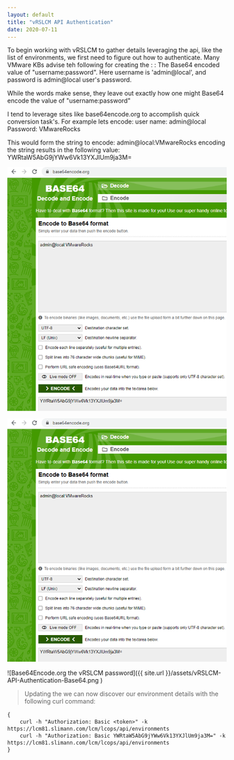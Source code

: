```yaml
---
layout: default
title: "vRSLCM API Authentication"
date: 2020-07-11
---
```


To begin working with vRSLCM to gather details leveraging the api, like the list of environments, we first need to figure out how to authenticate.
Many VMware KBs advise teh following for creating the <token>:
<token> : The Base64 encoded value of "username:password". Here username is 'admin@local', and password is admin@local user's password.

While the words make sense, they leave out exactly how one might Base64 encode the value of "username:password"

I tend to leverage sites like base64encode.org to accomplish quick conversion task's. For example lets encode:
user name: admin@local
Password: VMwareRocks

This would form the string to encode: admin@local:VMwareRocks
encoding the string results in the following value: YWRtaW5AbG9jYWw6Vk13YXJlUm9ja3M=

[![Base64Encode.org the vRSLCM password](/assets/images/vRSLCM-API-Authentication-Base64.png "Base64 Encode vRSLCM Credentials")](https://www.base64encode.org)

[![An old rock in the desert](/assets/images/vRSLCM-API-Authentication-Base64.png "Shiprock, New Mexico by Beau Rogers")](https://www.flickr.com/photos/beaurogers/31833779864/in/photolist-Qv3rFw-34mt9F-a9Cmfy-5Ha3Zi-9msKdv-o3hgjr-hWpUte-4WMsJ1-KUQ8N-deshUb-vssBD-6CQci6-8AFCiD-zsJWT-nNfsgB-dPDwZJ-bn9JGn-5HtSXY-6CUhAL-a4UTXB-ugPum-KUPSo-fBLNm-6CUmpy-4WMsc9-8a7D3T-83KJev-6CQ2bK-nNusHJ-a78rQH-nw3NvT-7aq2qf-8wwBso-3nNceh-ugSKP-4mh4kh-bbeeqH-a7biME-q3PtTf-brFpgb-cg38zw-bXMZc-nJPELD-f58Lmo-bXMYG-bz8AAi-bxNtNT-bXMYi-bXMY6-bXMYv)


![Base64Encode.org the vRSLCM password]({{ site.url }}/assets/vRSLCM-API-Authentication-Base64.png )


> Updating the <token> we can now discover our environment details with the following curl command:

~~~
{
    curl -h "Authorization: Basic <token>" -k https://lcm81.slimann.com/lcm/lcops/api/environments
    curl -h "Authorization: Basic YWRtaW5AbG9jYWw6Vk13YXJlUm9ja3M=" -k https://lcm81.slimann.com/lcm/lcops/api/environments
}
~~~